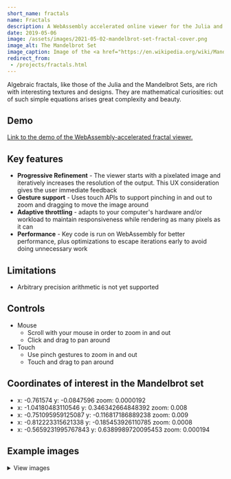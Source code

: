 ```yaml
---
short_name: fractals
name: Fractals
description: A WebAssembly accelerated online viewer for the Julia and Mandelbrot Sets
date: 2019-05-06
image: /assets/images/2021-05-02-mandelbrot-set-fractal-cover.png
image_alt: The Mandelbrot Set
image_caption: Image of the <a href="https://en.wikipedia.org/wiki/Mandelbrot_set">Mandelbrot Set</a>
redirect_from:
 - /projects/fractals.html
---
```

Algebraic fractals, like those of the Julia and the Mandelbrot Sets, are rich with interesting textures and designs. They are mathematical curiosities: out of such simple equations arises great complexity and beauty. 

## Demo
[Link to the demo of the WebAssembly-accelerated fractal viewer.](https://gliu20.github.io/fractals/)

## Key features
- **Progressive Refinement** - The viewer starts with a pixelated image and iteratively increases the resolution of the output. This UX consideration gives the user immediate feedback
- **Gesture support** - Uses touch APIs to support pinching in and out to zoom and dragging to move the image around
- **Adaptive throttling** - adapts to your computer's hardware and/or workload to maintain responsiveness while rendering as many pixels as it can
- **Performance** - Key code is run on WebAssembly for better performance, plus optimizations to escape iterations early to avoid doing unnecessary work 

## Limitations
- Arbitrary precision arithmetic is not yet supported 

## Controls
* Mouse
  * Scroll with your mouse in order to zoom in and out
  * Click and drag to pan around
* Touch
  * Use pinch gestures to zoom in and out
  * Touch and drag to pan around

## Coordinates of interest in the Mandelbrot set
 * x: -0.761574           y: -0.0847596         zoom: 0.0000192
 * x: -1.04180483110546   y: 0.346342664848392  zoom: 0.008
 * x: -0.751095959125087  y: -0.116817186889238 zoom: 0.009
 * x: -0.812223315621338  y: -0.185453926110785 zoom: 0.0008
 * x: -0.5659231995767843 y: 0.6389989720095453 zoom: 0.000194

## Example images
<details>
<summary>View images</summary>
 
{% include post-image.html 
 src="/assets/images/2021-04-30-mandelbrot-1.png"
 alt="Image of the Mandelbrot Set"
 caption="A close up of a minibrot (a tiny version of the Mandelbrot set)"
%}

{% include post-image.html 
 src="/assets/images/2021-04-30-mandelbrot-2.png"
 alt="Image of the Mandelbrot Set"
 caption="A close up of a minibrot embedded inside of white snowflake-like patterns"
%}

{% include post-image.html 
 src="/assets/images/2021-04-30-mandelbrot-3.png"
 alt="Image of the Mandelbrot Set"
 caption="A series of spirals that look like galaxies surrounds a minibrot"
%}

{% include post-image.html 
 src="/assets/images/2021-04-30-mandelbrot-4.png"
 alt="Image of the Mandelbrot Set"
 caption="A far away look at a minibrot surrounded by intricate patterns of white, yellow, and blue"
%}

{% include post-image.html 
 src="/assets/images/2021-04-30-mandelbrot-5.png"
 alt="Image of the Mandelbrot Set"
 caption="A minibrot is surrounding by four spikes in an interesting configuration"
%}

{% include post-image.html 
 src="/assets/images/2021-04-30-mandelbrot-6.png"
 alt="Image of the Mandelbrot Set"
 caption="A minibrot is surrounded by white intricate patterns"
%}

{% include post-image.html 
 src="/assets/images/2021-04-30-mandelbrot-7.png"
 alt="Image of the Mandelbrot Set"
 caption="A minibrot with many spikes coming out of it"
%}

{% include post-image.html 
 src="/assets/images/2021-04-30-mandelbrot-8.png"
 alt="Image of the Mandelbrot Set"
 caption="A bunch of minibrots are shown near white intricate swirls and line patterns"
%}

{% include post-image.html 
 src="/assets/images/2021-04-30-mandelbrot-9.png"
 alt="Image of the Mandelbrot Set"
 caption="A minibrot is shown at the center of a very geometric, gem-like orange background"
%}

{% include post-image.html 
 src="/assets/images/2021-04-30-mandelbrot-10.png"
 alt="Image of the Mandelbrot Set"
 caption="A minibrot is shown at the center of a white intricate pattern of swirls that, in aggregate, looks like a snowflake"
%}


{% include post-image.html 
 src="/assets/images/2021-04-30-mandelbrot-11.png"
 alt="Image of the Mandelbrot Set"
 caption="A close up of a minibrot surrounded by a white intricate pattern against a dark blue background"
%}
 
</details>



